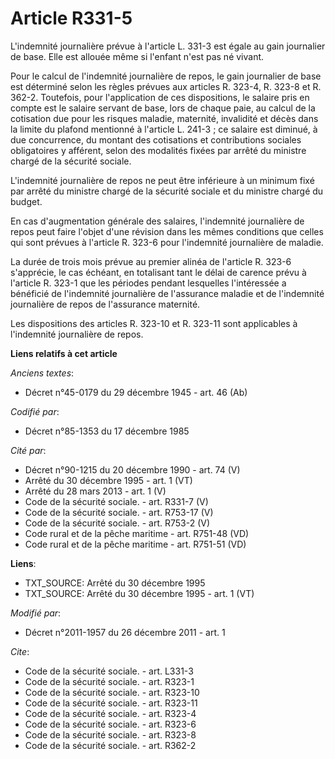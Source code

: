 # Article R331-5

L'indemnité journalière prévue à l'article L. 331-3 est égale au gain journalier de base. Elle est allouée même si l'enfant
n'est pas né vivant.

Pour le calcul de l'indemnité journalière de repos, le gain journalier de base est déterminé selon les règles prévues aux
articles R. 323-4, R. 323-8 et R. 362-2. Toutefois, pour l'application de ces dispositions, le salaire pris en compte est le
salaire servant de base, lors de chaque paie, au calcul de la cotisation due pour les risques maladie, maternité, invalidité
et décès dans la limite du plafond mentionné à l'article L. 241-3 ; ce salaire est diminué, à due concurrence, du montant des
cotisations et contributions sociales obligatoires y afférent, selon des modalités fixées par arrêté du ministre chargé de la
sécurité sociale.

L'indemnité journalière de repos ne peut être inférieure à un minimum fixé par arrêté du ministre chargé de la sécurité
sociale et du ministre chargé du budget.

En cas d'augmentation générale des salaires, l'indemnité journalière de repos peut faire l'objet d'une révision dans les
mêmes conditions que celles qui sont prévues à l'article R. 323-6 pour l'indemnité journalière de maladie.

La durée de trois mois prévue au premier alinéa de l'article R. 323-6 s'apprécie, le cas échéant, en totalisant tant le délai
de carence prévu à l'article R. 323-1 que les périodes pendant lesquelles l'intéressée a bénéficié de l'indemnité journalière
de l'assurance maladie et de l'indemnité journalière de repos de l'assurance maternité.

Les dispositions des articles R. 323-10 et R. 323-11 sont applicables à l'indemnité journalière de repos.

**Liens relatifs à cet article**

_Anciens textes_:

  - Décret n°45-0179 du 29 décembre 1945 - art. 46 (Ab)

_Codifié par_:

  - Décret n°85-1353 du 17 décembre 1985

_Cité par_:

  - Décret n°90-1215 du 20 décembre 1990 - art. 74 (V)
  - Arrêté du 30 décembre 1995 - art. 1 (VT)
  - Arrêté du 28 mars 2013 - art. 1 (V)
  - Code de la sécurité sociale. - art. R331-7 (V)
  - Code de la sécurité sociale. - art. R753-17 (V)
  - Code de la sécurité sociale. - art. R753-2 (V)
  - Code rural et de la pêche maritime - art. R751-48 (VD)
  - Code rural et de la pêche maritime - art. R751-51 (VD)

**Liens**:

  - TXT_SOURCE: Arrêté du 30 décembre 1995
  - TXT_SOURCE: Arrêté du 30 décembre 1995 - art. 1 (VT)

_Modifié par_:

  - Décret n°2011-1957 du 26 décembre 2011 - art. 1

_Cite_:

  - Code de la sécurité sociale. - art. L331-3
  - Code de la sécurité sociale. - art. R323-1
  - Code de la sécurité sociale. - art. R323-10
  - Code de la sécurité sociale. - art. R323-11
  - Code de la sécurité sociale. - art. R323-4
  - Code de la sécurité sociale. - art. R323-6
  - Code de la sécurité sociale. - art. R323-8
  - Code de la sécurité sociale. - art. R362-2
